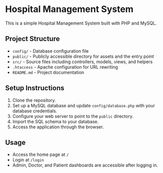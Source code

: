 # Hospital Management System

This is a simple Hospital Management System built with PHP and MySQL.

## Project Structure

- `config/` - Database configuration file
- `public/` - Publicly accessible directory for assets and the entry point
- `src/` - Source files including controllers, models, views, and helpers
- `.htaccess` - Apache configuration for URL rewriting
- `README.md` - Project documentation

## Setup Instructions

1. Clone the repository.
2. Set up a MySQL database and update `config/database.php` with your database credentials.
3. Configure your web server to point to the `public` directory.
4. Import the SQL schema to your database.
5. Access the application through the browser.

## Usage

- Access the home page at `/`
- Login at `/login`
- Admin, Doctor, and Patient dashboards are accessible after logging in.
